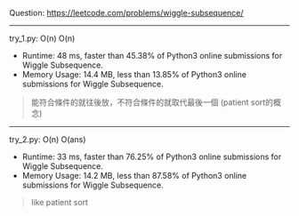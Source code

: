 Question: https://leetcode.com/problems/wiggle-subsequence/

---

try_1.py: O(n) O(n)

* Runtime: 48 ms, faster than 45.38% of Python3 online submissions for Wiggle Subsequence.
* Memory Usage: 14.4 MB, less than 13.85% of Python3 online submissions for Wiggle Subsequence.

> 能符合條件的就往後放，不符合條件的就取代最後一個 (patient sort的概念)

---

try_2.py: O(n) O(ans)

* Runtime: 33 ms, faster than 76.25% of Python3 online submissions for Wiggle Subsequence.
* Memory Usage: 14.2 MB, less than 87.58% of Python3 online submissions for Wiggle Subsequence.

> like patient sort